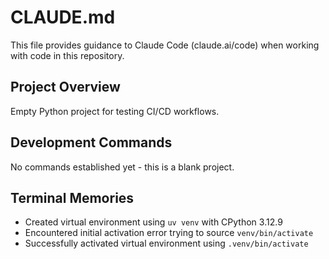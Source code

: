 # CLAUDE.md

This file provides guidance to Claude Code (claude.ai/code) when working with code in this repository.

## Project Overview

Empty Python project for testing CI/CD workflows.

## Development Commands

No commands established yet - this is a blank project.

## Terminal Memories

- Created virtual environment using `uv venv` with CPython 3.12.9
- Encountered initial activation error trying to source `venv/bin/activate`
- Successfully activated virtual environment using `.venv/bin/activate`